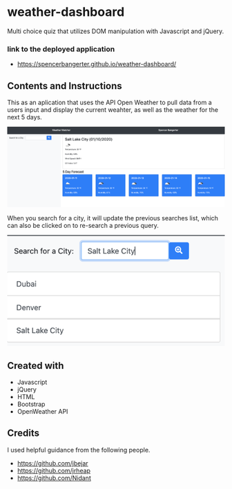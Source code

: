 # weather-dashboard
Multi choice quiz that utilizes DOM manipulation with Javascript and jQuery.

### link to the deployed application
- https://spencerbangerter.github.io/weather-dashboard/

## Contents and Instructions

This as an aplication that uses the API Open Weather to pull data from a users input and display the current weahter, as well as the weather for the next 5 days. 

![Screenshot of Main Page](https://github.com/SpencerBangerter/weather-dashboard/blob/master/assets/screenshots/main.png)

When you search for a city, it will update the previous searches list, which can also be clicked on to re-search a previous query. 

![Screenshot of Searched Cities](https://github.com/SpencerBangerter/weather-dashboard/blob/master/assets/screenshots/search.png)

## Created with

- Javascript 
- jQuery
- HTML
- Bootstrap
- OpenWeather API

## Credits

I used helpful guidance from the following people.

- https://github.com/jbejar
- https://github.com/jrheap
- https://github.com/Nidant
